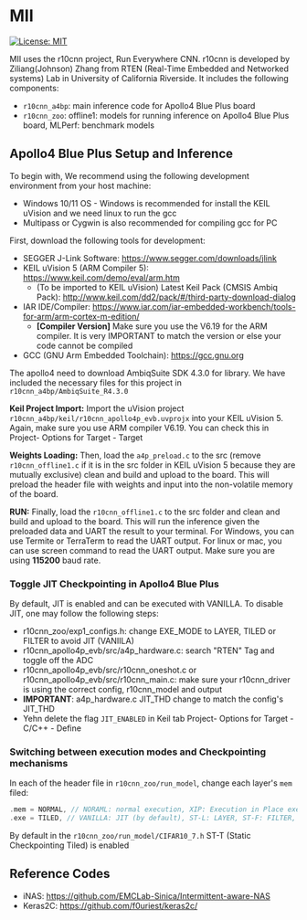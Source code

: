 # MII
[![License: MIT](https://img.shields.io/badge/License-MIT-yellow.svg)](https://opensource.org/licenses/MIT)

MII uses the r10cnn project, Run Everywhere CNN. r10cnn is developed by Ziliang(Johnson) Zhang from RTEN (Real-Time Embedded and Networked systems) Lab in University of California Riverside. It includes the following components:
* ```r10cnn_a4bp```: main inference code for Apollo4 Blue Plus board
* ```r10cnn_zoo```: offline1: models for running inference on Apollo4 Blue Plus board, MLPerf: benchmark models

## Apollo4 Blue Plus Setup and Inference
To begin with, We recommend using the following development environment from your host machine:
* Windows 10/11 OS - Windows is recommended for install the KEIL uVision and we need linux to run the gcc
* Multipass or Cygwin is also recommended for compiling gcc for PC

First, download the following tools for development:
* SEGGER J-Link Software: https://www.segger.com/downloads/jlink
* KEIL uVision 5 (ARM Compiler 5): https://www.keil.com/demo/eval/arm.htm
  * (To be imported to KEIL uVision) Latest Keil Pack (CMSIS Ambiq Pack): http://www.keil.com/dd2/pack/#/third-party-download-dialog
* IAR IDE/Compiler: https://www.iar.com/iar-embedded-workbench/tools-for-arm/arm-cortex-m-edition/
    * <strong>[Compiler Version]</strong> Make sure you use the V6.19 for the ARM compiler. It is very IMPORTANT to match the version or else your code cannot be compiled
* GCC (GNU Arm Embedded Toolchain): https://gcc.gnu.org

The apollo4 need to download AmbiqSuite SDK 4.3.0 for library. We have included the necessary files for this project in ```r10cnn_a4bp/AmbiqSuite_R4.3.0```


<strong>Keil Project Import:</strong> Import the uVision project ```r10cnn_a4bp/keil/r10cnn_apollo4p_evb.uvprojx``` into your KEIL uVision 5. Again, make sure you use ARM compiler V6.19. You can check this in Project- Options for Target - Target

<strong>Weights Loading:</strong> Then, load the ```a4p_preload.c``` to the src (remove ```r10cnn_offline1.c``` if it is in the src folder in KEIL uVision 5 because they are mutually exclusive) clean and build and upload to the board. This will preload the header file with weights and input into the non-volatile memory of the board.

<strong>RUN:</strong> Finally, load the ```r10cnn_offline1.c``` to the src folder and clean and build and upload to the board. This will run the inference given the preloaded data and UART the result to your terminal. For Windows, you can use Termite or TerraTerm to read the UART output. For linux or mac, you can use screen command to read the UART output. Make sure you are using <strong>115200</strong> baud rate. 

### Toggle JIT Checkpointing in Apollo4 Blue Plus
By default, JIT is enabled and can be executed with VANILLA. To disable JIT, one may follow the following steps:
* r10cnn_zoo/exp1_configs.h: change EXE_MODE to LAYER, TILED or FILTER to avoid JIT (VANIILA)
* r10cnn_apollo4p_evb/src/a4p_hardware.c: search "RTEN" Tag and toggle off the ADC
* r10cnn_apollo4p_evb/src/r10cnn_oneshot.c or r10cnn_apollo4p_evb/src/r10cnn_main.c: make sure your r10cnn_driver is using the correct config, r10cnn_model and output
* <strong>IMPORTANT</strong>: a4p_hardware.c JIT_THD change to match the config's JIT_THD
* Yehn delete the flag ```JIT_ENABLED``` in Keil tab Project- Options for Target - C/C++ - Define

### Switching between execution modes and Checkpointing mechanisms
In each of the header file in ```r10cnn_zoo/run_model```, change each layer's ```mem``` filed:
``` c
.mem = NORMAL, // NORAML: normal execution, XIP: Execution in Place execution
.exe = TILED, // VANILLA: JIT (by default), ST-L: LAYER, ST-F: FILTER, ST-T: TILED
```
By default in the ```r10cnn_zoo/run_model/CIFAR10_7.h``` ST-T (Static Checkpointing Tiled) is enabled

## Reference Codes
* iNAS: https://github.com/EMCLab-Sinica/Intermittent-aware-NAS
* Keras2C: https://github.com/f0uriest/keras2c/
